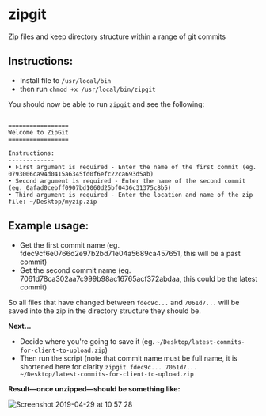 # zipgit
Zip files and keep directory structure within a range of git commits

## Instructions:
- Install file to `/usr/local/bin`
- then run `chmod +x /usr/local/bin/zipgit`

You should now be able to run `zipgit` and see the following:

```

=================
Welcome to ZipGit
=================

Instructions:
-------------
• First argument is required - Enter the name of the first commit (eg. 0793006ca94d0415a6345fd0f6efc22ca693d5ab)
• Second argument is required - Enter the name of the second commit (eg. 0afad0cebff0907bd1060d25bf0436c31375c8b5)
• Third argument is required - Enter the location and name of the zip file: ~/Desktop/myzip.zip

```

## Example usage:

- Get the first commit name (eg. fdec9cf6e0766d2e97b2bd71e04a5689ca457651, this will be a past commit)
- Get the second commit name (eg. 7061d78ca302aa7c999b98ac16765acf372abdaa, this could be the latest commit)

So all files that have changed between `fdec9c...` and `7061d7...` will be saved into the zip in the directory structure they should be.

**Next...**
- Decide where you're going to save it (eg. `~/Desktop/latest-commits-for-client-to-upload.zip`)
- Then run the script (note that commit name must be full name, it is shortened here for clarity `zipgit fdec9c... 7061d7... ~/Desktop/latest-commits-for-client-to-upload.zip`

**Result—once unzipped—should be something like:**

![Screenshot 2019-04-29 at 10 57 28](https://user-images.githubusercontent.com/811806/56889263-d0e29300-6a6d-11e9-82c5-00262cf4b100.png)




